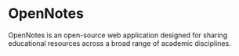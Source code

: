 # OpenNotes
OpenNotes is an open-source web application designed for sharing educational resources across a broad range of academic disciplines.
